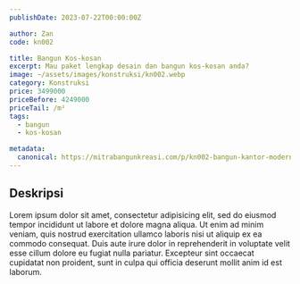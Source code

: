 ```yaml
---
publishDate: 2023-07-22T00:00:00Z

author: Zan
code: kn002

title: Bangun Kos-kosan
excerpt: Mau paket lengkap desain dan bangun kos-kosan anda?
image: ~/assets/images/konstruksi/kn002.webp
category: Konstruksi
price: 3499000
priceBefore: 4249000
priceTail: /m²
tags:
  - bangun
  - kos-kosan

metadata:
  canonical: https://mitrabangunkreasi.com/p/kn002-bangun-kantor-modern
---
```


## Deskripsi

Lorem ipsum dolor sit amet, consectetur adipisicing elit, sed do eiusmod tempor incididunt ut labore et dolore magna aliqua. Ut enim ad minim veniam, quis nostrud exercitation ullamco laboris nisi ut aliquip ex ea commodo consequat. Duis aute irure dolor in reprehenderit in voluptate velit esse cillum dolore eu fugiat nulla pariatur. Excepteur sint occaecat cupidatat non proident, sunt in culpa qui officia deserunt mollit anim id est laborum.
